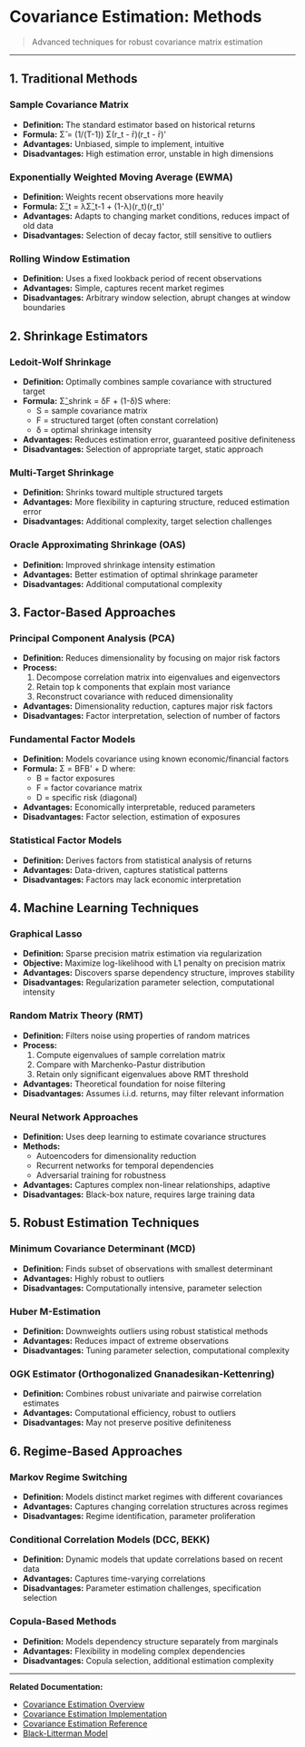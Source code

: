 # Covariance Estimation: Methods

> Advanced techniques for robust covariance matrix estimation

---

## 1. Traditional Methods

### Sample Covariance Matrix

* **Definition:** The standard estimator based on historical returns
* **Formula:** Σ̂ = (1/(T-1)) Σ(r_t - r̄)(r_t - r̄)'
* **Advantages:** Unbiased, simple to implement, intuitive
* **Disadvantages:** High estimation error, unstable in high dimensions

### Exponentially Weighted Moving Average (EWMA)

* **Definition:** Weights recent observations more heavily
* **Formula:** Σ̂_t = λΣ̂_t-1 + (1-λ)(r_t)(r_t)'
* **Advantages:** Adapts to changing market conditions, reduces impact of old data
* **Disadvantages:** Selection of decay factor, still sensitive to outliers

### Rolling Window Estimation

* **Definition:** Uses a fixed lookback period of recent observations
* **Advantages:** Simple, captures recent market regimes
* **Disadvantages:** Arbitrary window selection, abrupt changes at window boundaries

## 2. Shrinkage Estimators

### Ledoit-Wolf Shrinkage

* **Definition:** Optimally combines sample covariance with structured target
* **Formula:** Σ̂_shrink = δF + (1-δ)S where:
  * S = sample covariance matrix
  * F = structured target (often constant correlation)
  * δ = optimal shrinkage intensity
* **Advantages:** Reduces estimation error, guaranteed positive definiteness
* **Disadvantages:** Selection of appropriate target, static approach

### Multi-Target Shrinkage

* **Definition:** Shrinks toward multiple structured targets
* **Advantages:** More flexibility in capturing structure, reduced estimation error
* **Disadvantages:** Additional complexity, target selection challenges

### Oracle Approximating Shrinkage (OAS)

* **Definition:** Improved shrinkage intensity estimation
* **Advantages:** Better estimation of optimal shrinkage parameter
* **Disadvantages:** Additional computational complexity

## 3. Factor-Based Approaches

### Principal Component Analysis (PCA)

* **Definition:** Reduces dimensionality by focusing on major risk factors
* **Process:**
  1. Decompose correlation matrix into eigenvalues and eigenvectors
  2. Retain top k components that explain most variance
  3. Reconstruct covariance with reduced dimensionality
* **Advantages:** Dimensionality reduction, captures major risk factors
* **Disadvantages:** Factor interpretation, selection of number of factors

### Fundamental Factor Models

* **Definition:** Models covariance using known economic/financial factors
* **Formula:** Σ = BFB' + D where:
  * B = factor exposures
  * F = factor covariance matrix
  * D = specific risk (diagonal)
* **Advantages:** Economically interpretable, reduced parameters
* **Disadvantages:** Factor selection, estimation of exposures

### Statistical Factor Models

* **Definition:** Derives factors from statistical analysis of returns
* **Advantages:** Data-driven, captures statistical patterns
* **Disadvantages:** Factors may lack economic interpretation

## 4. Machine Learning Techniques

### Graphical Lasso

* **Definition:** Sparse precision matrix estimation via regularization
* **Objective:** Maximize log-likelihood with L1 penalty on precision matrix
* **Advantages:** Discovers sparse dependency structure, improves stability
* **Disadvantages:** Regularization parameter selection, computational intensity

### Random Matrix Theory (RMT)

* **Definition:** Filters noise using properties of random matrices
* **Process:**
  1. Compute eigenvalues of sample correlation matrix
  2. Compare with Marchenko-Pastur distribution
  3. Retain only significant eigenvalues above RMT threshold
* **Advantages:** Theoretical foundation for noise filtering
* **Disadvantages:** Assumes i.i.d. returns, may filter relevant information

### Neural Network Approaches

* **Definition:** Uses deep learning to estimate covariance structures
* **Methods:**
  * Autoencoders for dimensionality reduction
  * Recurrent networks for temporal dependencies
  * Adversarial training for robustness
* **Advantages:** Captures complex non-linear relationships, adaptive
* **Disadvantages:** Black-box nature, requires large training data

## 5. Robust Estimation Techniques

### Minimum Covariance Determinant (MCD)

* **Definition:** Finds subset of observations with smallest determinant
* **Advantages:** Highly robust to outliers
* **Disadvantages:** Computationally intensive, parameter selection

### Huber M-Estimation

* **Definition:** Downweights outliers using robust statistical methods
* **Advantages:** Reduces impact of extreme observations
* **Disadvantages:** Tuning parameter selection, computational complexity

### OGK Estimator (Orthogonalized Gnanadesikan-Kettenring)

* **Definition:** Combines robust univariate and pairwise correlation estimates
* **Advantages:** Computational efficiency, robust to outliers
* **Disadvantages:** May not preserve positive definiteness

## 6. Regime-Based Approaches

### Markov Regime Switching

* **Definition:** Models distinct market regimes with different covariances
* **Advantages:** Captures changing correlation structures across regimes
* **Disadvantages:** Regime identification, parameter proliferation

### Conditional Correlation Models (DCC, BEKK)

* **Definition:** Dynamic models that update correlations based on recent data
* **Advantages:** Captures time-varying correlations
* **Disadvantages:** Parameter estimation challenges, specification selection

### Copula-Based Methods

* **Definition:** Models dependency structure separately from marginals
* **Advantages:** Flexibility in modeling complex dependencies
* **Disadvantages:** Copula selection, additional estimation complexity

---

**Related Documentation:**
* [Covariance Estimation Overview](./covariance-estimation-overview.md)
* [Covariance Estimation Implementation](./covariance-estimation-implementation.md)
* [Covariance Estimation Reference](./covariance-estimation-reference.md)
* [Black-Litterman Model](../Integration/FinancialModels/BlackLitterman.md)